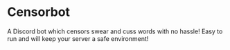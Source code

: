 # Censorbot
A Discord bot which censors swear and cuss words with no hassle! Easy to run and will keep your server a safe environment!
